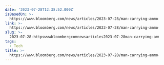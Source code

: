 ```yaml
---
date: '2023-07-28T12:38:52.000Z'
isBasedOn: >-
  https://www.bloomberg.com/news/articles/2023-07-28/man-carrying-ammo-sparks-probe-of-how-clear-cuts-airport-lines?srnd=premium&sref=vuYGislZ#xj4y7vzkg
link: >-
  https://www.bloomberg.com/news/articles/2023-07-28/man-carrying-ammo-sparks-probe-of-how-clear-cuts-airport-lines?srnd=premium&sref=vuYGislZ#xj4y7vzkg
slug: >-
  2023-07-28-httpswwwbloombergcomnewsarticles2023-07-28man-carrying-ammo-sparks-probe-of-how-clear-cuts-airport-linessrndpremiumandsrefvuygislzxj4y7vzkg
tags:
  - Tech
title: >-
  https://www.bloomberg.com/news/articles/2023-07-28/man-carrying-ammo-sparks-probe-of-how-clear-cuts-airport-lines?srnd=premium&sref=vuYGislZ#xj4y7vzkg
---
```


